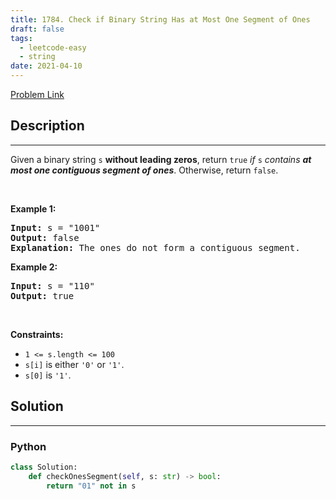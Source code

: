 ```yaml
---
title: 1784. Check if Binary String Has at Most One Segment of Ones
draft: false
tags: 
  - leetcode-easy
  - string
date: 2021-04-10
---
```


[Problem Link](https://leetcode.com/problems/check-if-binary-string-has-at-most-one-segment-of-ones/)

## Description

---
<p>Given a binary string <code>s</code> <strong>​​​​​without leading zeros</strong>, return <code>true</code>​​​ <em>if </em><code>s</code><em> contains <strong>at most one contiguous segment of ones</strong></em>. Otherwise, return <code>false</code>.</p>

<p>&nbsp;</p>
<p><strong class="example">Example 1:</strong></p>

<pre>
<strong>Input:</strong> s = &quot;1001&quot;
<strong>Output:</strong> false
<strong>Explanation: </strong>The ones do not form a contiguous segment.
</pre>

<p><strong class="example">Example 2:</strong></p>

<pre>
<strong>Input:</strong> s = &quot;110&quot;
<strong>Output:</strong> true</pre>

<p>&nbsp;</p>
<p><strong>Constraints:</strong></p>

<ul>
	<li><code>1 &lt;= s.length &lt;= 100</code></li>
	<li><code>s[i]</code>​​​​ is either <code>&#39;0&#39;</code> or <code>&#39;1&#39;</code>.</li>
	<li><code>s[0]</code> is&nbsp;<code>&#39;1&#39;</code>.</li>
</ul>


## Solution

---
### Python
``` py title='check-if-binary-string-has-at-most-one-segment-of-ones'
class Solution:
    def checkOnesSegment(self, s: str) -> bool:
        return "01" not in s
```

